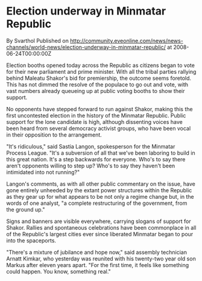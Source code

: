# Election underway in Minmatar Republic
By Svarthol
Published on http://community.eveonline.com/news/news-channels/world-news/election-underway-in-minmatar-republic/ at 2008-06-24T00:00:00Z

Election booths opened today across the Republic as citizens began to vote for their new parliament and prime minister. With all the tribal parties rallying behind Maleatu Shakor's bid for premiership, the outcome seems foretold. This has not dimmed the resolve of the populace to go out and vote, with vast numbers already queueing up at public voting booths to show their support.  
  
No opponents have stepped forward to run against Shakor, making this the first uncontested election in the history of the Minmatar Republic. Public support for the lone candidate is high, although dissenting voices have been heard from several democracy activist groups, who have been vocal in their opposition to the arrangement.  
  
"It's ridiculous," said Sastia Langon, spokesperson for the Minmatar Process League. "It's a subversion of all that we've been laboring to build in this great nation. It's a step backwards for everyone. Who's to say there aren't opponents willing to step up? Who's to say they haven't been intimidated into not running?"  
  
Langon's comments, as with all other public commentary on the issue, have gone entirely unheeded by the extant power structures within the Republic as they gear up for what appears to be not only a regime change but, in the words of one analyst, "a complete restructuring of the government, from the ground up."  
  
Signs and banners are visible everywhere, carrying slogans of support for Shakor. Rallies and spontaneous celebrations have been commonplace in all of the Republic's largest cities ever since liberated Minmatar began to pour into the spaceports.  
  
"There's a mixture of jubilance and hope now," said assembly technician Arnatt Kimkar, who yesterday was reunited with his twenty-two year old son Markus after eleven years apart. "For the first time, it feels like something could happen. You know, something real."

